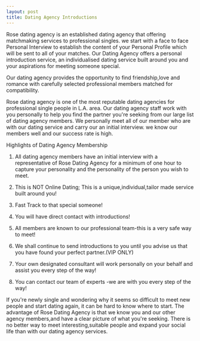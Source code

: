 ```yaml
---
layout: post
title: Dating Agency Introductions
---
```


Rose dating agency is an established dating agency that offering matchmaking services to professional singles. we start with a face to face Personal Interview to establish the content of your Personal Profile which will be sent to all of your matches. Our Dating Agency offers a personal introduction service, an individualised dating service built around you and your aspirations for meeting someone special.

Our dating agency provides the opportunity to find friendship,love and romance with carefully selected professional members matched for compatibility.

Rose dating agency is one of the most reputable dating agencies for professional single people in L.A. area. Our dating agency staff work with you personally to help you find the partner you're seeking from our large list of dating agency members. We personally meet all of our member who are with our dating service and carry our an initial interview. we know our members well and our success rate is high.

Highlights of Dating Agency Membership
1. All dating agency members have an initial interview with a representative of Rose Dating Agency for a minimum of one hour to capture your personality and the personality of the person you wish to meet.

2. This is NOT Online Dating; This is a unique,individual,tailor made service built around you!

3. Fast Track to that special someone!

4. You will have direct contact with introductions!

5. All members are known to our professional team-this is a very safe way to meet!

6. We shall continue to send introductions to you until you advise us that you have found your perfect partner.(VIP ONLY)

7. Your own designated consultant will work personally on your behalf and assist you every step of the way!

8. You can contact our team of experts -we are with you every step of the way!

If you're newly single and wondering why it seems so difficult to meet new people and start dating again, it can be hard to know where to start. The advantage of Rose Dating Agency is that we know you and our other agency members,and have a clear picture of what you're seeking. There is no better way to meet interesting,suitable people and expand your social life than with our dating agency services.
